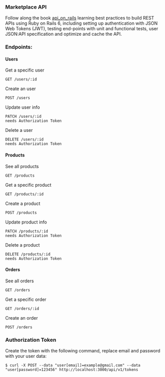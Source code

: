 ### Marketplace API

Follow along the book [api_on_rails](https://github.com/madeindjs/api_on_rails) learning best practices to build REST APIs using Ruby on Rails 6, including setting up authentication with JSON Web Tokens (JWT), testing end-points with unit and functional tests, user JSON:API specification and optimize and cache the API.

### Endpoints:

#### Users
Get a specific user
````
GET /users/:id
````
Create an user
````
POST /users
````
Update user info
````
PATCH /users/:id
needs Authorization Token
````
Delete a user
````
DELETE /users/:id
needs Authorization Token
````

#### Products
See all products
````
GET /products
````
Get a specific product
````
GET /products/:id
````
Create a product
````
POST /products
````
Update product info
````
PATCH /products/:id
needs Authorization Token
````
Delete a product
````
DELETE /products/:id
needs Authorization Token
````

#### Orders
See all orders
````
GET /orders
````
Get a specific order
````
GET /orders/:id
````
Create an order
````
POST /orders
````

### Authorization Token
Create the token with the following command, replace email and password with your user data:
````
$ curl -X POST --data "user[email]=example@gmail.com" --data "user[password]=123456" http://localhost:3000/api/v1/tokens
````
